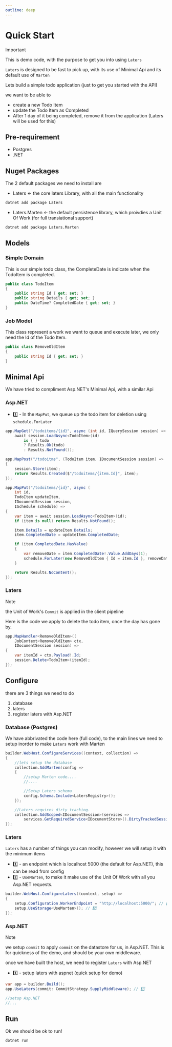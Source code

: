 ```yaml
---
outline: deep
---
```


# Quick Start

> [!IMPORTANT]
> This is demo code, with the purpose to get you into using `Laters`

`Laters` is designed to be fast to pick up, with its use of Minimal Api and its default use of `Marten`

Lets build a simple todo application (just to get you started with the API)

we want to be able to

- create a new Todo Item
- update the Todo Item as Completed
- After 1 day of it being completed, remove it from the application (Laters will be used for this)

## Pre-requirement

- Postgres
- .NET


## Nuget Packages

The 2 default packages we need to install are

- Laters <- the core laters Library, with all the main functionality

```sh
dotnet add package Laters
```

- Laters.Marten <- the default persistence library, which proivdies a Unit Of Work (for full transiational support) 
 
```sh
dotnet add package Laters.Marten
```
## Models

### Simple Domain

This is our simple todo class, the CompleteDate is indicate when the TodoItem is completed.

```csharp
public class TodoItem
{
    public string Id { get; set; }
    public string Details { get; set; }
    public DateTime? CompletedDate { get; set; }
}
```

### Job Model

This class represent a work we want to queue and execute later, we only need the Id of the Todo Item.

```csharp
public class RemoveOldItem
{
    public string Id { get; set; }
}
```

## Minimal Api

We have tried to compliment Asp.NET's Minimal Api, with a similar Api

### Asp.NET

- 1️⃣ - In the `MapPut`, we queue up the todo item for deletion using `schedule.ForLater`

```csharp
app.MapGet("/todoitems/{id}", async (int id, IQuerySession session) =>
    await session.LoadAsync<TodoItem>(id)
        is { } todo
        ? Results.Ok(todo)
        : Results.NotFound());

app.MapPost("/todoitms", (TodoItem item, IDocumentSession session) =>
{
    session.Store(item);
    return Results.Created($"/todoitems/{item.Id}", item);
});

app.MapPut("/todoitems/{id}", async (
    int id, 
    TodoItem updateItem, 
    IDocumentSession session,
    ISchedule schedule) =>
{
    var item = await session.LoadAsync<TodoItem>(id);
    if (item is null) return Results.NotFound();

    item.Details = updateItem.Details;
    item.CompletedDate = updateItem.CompletedDate;

    if (item.CompletedDate.HasValue)
    {
        var removeDate = item.CompletedDate!.Value.AddDays(1);
        schedule.ForLater(new RemoveOldItem { Id = item.Id }, removeDate); // 1️⃣
    }

    return Results.NoContent();
});
```

### Laters

> [!NOTE]
> the Unit of Work's `Commit` is applied in the client pipeline

Here is the code we apply to delete the todo item, once the day has gone by.

```csharp
app.MapHandler<RemoveOldItem>((
    JobContext<RemoveOldItem> ctx,
    IDocumentSession session) =>
{
    var itemId = ctx.Payload!.Id;
    session.Delete<TodoItem>(itemId);
});
```

## Configure

there are 3 things we need to do

1. database
2. laters
3. register laters with Asp.NET

### Database (Postgres)

We have abbrivated the code here (full code), to the main lines we need to setup inorder to make `Laters` work with Marten

```csharp
builder.WebHost.ConfigureServices((context, collection) =>
{
    //lets setup the database
    collection.AddMarten(config =>
    {
        //setup Marten code....
        //....

        //Setup Laters schema
        config.Schema.Include<LatersRegistry>();
    });

    //Laters requires dirty tracking.
    collection.AddScoped<IDocumentSession>(services =>
        services.GetRequiredService<IDocumentStore>().DirtyTrackedSession());
});
```

### Laters

`Laters` has a number of things you can modify, however we will setup it with the minimum items

- 1️⃣ - an endpoint which is localhost 5000 (the default for Asp.NET), this can be read from config
- 2️⃣ - `UseMarten`, to make it make use of the Unit Of Work with all you Asp.NET requests.

```csharp
builder.WebHost.ConfigureLaters((context, setup) =>
{
    setup.Configuration.WorkerEndpoint = "http://localhost:5000/"; // 1️⃣
    setup.UseStorage<UseMarten>(); // 2️⃣
});
```

### Asp.NET

> [!NOTE]
> we setup `commit` to apply `commit` on the datastore for us, in Asp.NET. This is for quickness of the demo, and should be your own middleware.

once we have built the host, we need to register `Laters` with Asp.NET

- 1️⃣ - setup laters with aspnet (quick setup for demo)

```csharp
var app = builder.Build();
app.UseLaters(commit: CommitStrategy.SupplyMiddleware); // 1️⃣

//setup Asp.NET
//...
```

## Run

Ok we should be ok to run!

```sh
dotnet run
```